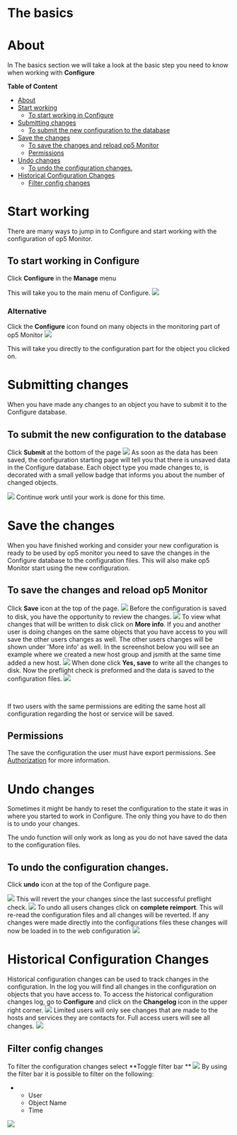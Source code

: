 # The basics

# About

In The basics section we will take a look at the basic step you need to know when working with **Configure**

**Table of Content**

-   [About](#Thebasics-About)
-   [Start working](#Thebasics-Startworking)
    -   [To start working in Configure](#Thebasics-TostartworkinginConfigure)
-   [Submitting changes](#Thebasics-Submittingchanges)
    -   [To submit the new configuration to the database](#Thebasics-Tosubmitthenewconfigurationtothedatabase)
-   [Save the changes](#Thebasics-Savethechanges)
    -   [To save the changes and reload op5 Monitor](#Thebasics-Tosavethechangesandreloadop5Monitor)
    -   [Permissions](#Thebasics-Permissions)
-   [Undo changes](#Thebasics-Undochanges)
    -   [To undo the configuration changes.](#Thebasics-Toundotheconfigurationchanges.)
-   [Historical Configuration Changes](#Thebasics-HistoricalConfigurationChanges)
    -   [Filter config changes](#Thebasics-Filterconfigchanges)

# Start working

There are many ways to jump in to Configure and start working with the configuration of op5 Monitor.

## To start working in Configure

Click **Configure** in the **Manage** menu

This will take you to the main menu of Configure.
![](attachments/16482408/23793048.png)

### Alternative

Click the **Configure** icon found on many objects in the monitoring part of op5 Monitor ![](attachments/16482408/17269446.png)

This will take you directly to the configuration part for the object you clicked on.

# Submitting changes

When you have made any changes to an object you have to submit it to the Configure database.

## To submit the new configuration to the database

Click **Submit** at the bottom of the page
 ![](attachments/16482408/17269457.png)
 As soon as the data has been saved, the configuration starting page will tell you that there is unsaved data in the Configure database. Each object type you made changes to, is decorated with a small yellow badge that informs you about the number of changed objects. 

![](attachments/16482408/23793047.png)
 Continue work until your work is done for this time.

# Save the changes

When you have finished working and consider your new configuration is ready to be used by op5 monitor you need to save the changes in the Configure database to the configuration files.
 This will also make op5 Monitor start using the new configuration.

## To save the changes and reload op5 Monitor

Click **Save** icon at the top of the page.
![](attachments/16482408/17269442.png)
 Before the configuration is saved to disk, you have the opportunity to review the changes.
 ![](attachments/16482408/17269455.png)
 To view what changes that will be written to disk click on **More info**.
 If you and another user is doing changes on the same objects that you have access to you will save the other users changes as well. The other users changes will be shown under 'More info' as well.
 In the screenshot below you will see an example where we created a new host group and jsmith at the same time added a new host.
 ![](attachments/16482408/17269451.png)
 When done click **Yes, save** to write all the changes to disk.
 Now the preflight check is preformed and the data is saved to the configuration files.
 ![](attachments/16482408/17269450.png)

 

If two users with the same permissions are editing the same host all configuration regarding the host or service will be saved.

## Permissions

The save the configuration the user must have export permissions. See [Authorization](Authorization) for more information.

# Undo changes

Sometimes it might be handy to reset the configuration to the state it was in where you started to work in Configure. The only thing you have to do then is to undo your changes.

The undo function will only work as long as you do not have saved the data to the configuration files.

## To undo the configuration changes.

Click **undo** icon at the top of the Configure page.

![](attachments/16482408/17269443.png)
 This will revert the your changes since the last successful preflight check.
 ![](attachments/16482408/17269453.png)
 To undo all users changes click on **complete reimport**. This will re-read the configuration files and all changes will be reverted. If any changes were made directly into the configurations files these changes will now be loaded in to the web configuration
 ![](attachments/16482408/17269449.png)

# Historical Configuration Changes

Historical configuration changes can be used to track changes in the configuration. In the log you will find all changes in the configuration on objects that you have access to.
 To access the historical configuration changes log, go to **Configure** and click on the **Changelog** icon in the upper right corner.
![](attachments/16482408/17269439.png)
 Limited users will only see changes that are made to the hosts and services they are contacts for.
 Full access users will see all changes.
 ![](attachments/16482408/17269454.png)

## Filter config changes

To filter the configuration changes select **Toggle filter bar
** ![](attachments/16482408/17269452.png)
By using the filter bar it is possible to filter on the following:

-   -   User
    -   Object Name
    -   Time

![](attachments/16482408/17269459.png)


